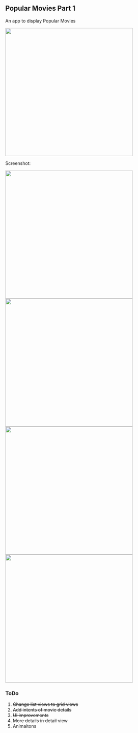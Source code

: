 ## Popular Movies Part 1

An app to display Popular Movies


<img src="https://media.giphy.com/media/whmc3spBkphaU/giphy.gif" height="400">


Screenshot:

<img src="http://i.imgur.com/JXEdcPX.jpg" height="400">
<img src="http://i.imgur.com/NQYqiTY.jpg" height="400">
<img src="http://i.imgur.com/zuyCJGS.png" height="400">
<img src="http://i.imgur.com/ONYc7mL.png" height="400">


### ToDo
1. ~~Change list views to grid views~~
2. ~~Add intents of movie details~~
3. ~~UI improvements~~
4. ~~More details in detail view~~
5. Animaitons
